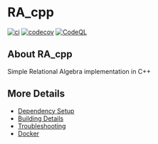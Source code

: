 # RA_cpp

[![ci](https://github.com/croys/RA_cpp/actions/workflows/ci.yml/badge.svg)](https://github.com/croys/RA_cpp/actions/workflows/ci.yml)
[![codecov](https://codecov.io/gh/croys/RA_cpp/branch/main/graph/badge.svg)](https://codecov.io/gh/croys/RA_cpp)
[![CodeQL](https://github.com/croys/RA_cpp/actions/workflows/codeql-analysis.yml/badge.svg)](https://github.com/croys/RA_cpp/actions/workflows/codeql-analysis.yml)

## About RA_cpp
Simple Relational Algebra implementation in C++


## More Details

 * [Dependency Setup](README_dependencies.md)
 * [Building Details](README_building.md)
 * [Troubleshooting](README_troubleshooting.md)
 * [Docker](README_docker.md)

